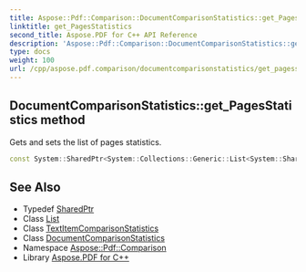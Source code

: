 ```yaml
---
title: Aspose::Pdf::Comparison::DocumentComparisonStatistics::get_PagesStatistics method
linktitle: get_PagesStatistics
second_title: Aspose.PDF for C++ API Reference
description: 'Aspose::Pdf::Comparison::DocumentComparisonStatistics::get_PagesStatistics method. Gets and sets the list of pages statistics in C++.'
type: docs
weight: 100
url: /cpp/aspose.pdf.comparison/documentcomparisonstatistics/get_pagesstatistics/
---
```

## DocumentComparisonStatistics::get_PagesStatistics method


Gets and sets the list of pages statistics.

```cpp
const System::SharedPtr<System::Collections::Generic::List<System::SharedPtr<TextItemComparisonStatistics>>> & Aspose::Pdf::Comparison::DocumentComparisonStatistics::get_PagesStatistics() const
```

## See Also

* Typedef [SharedPtr](../../../system/sharedptr/)
* Class [List](../../../system.collections.generic/list/)
* Class [TextItemComparisonStatistics](../../textitemcomparisonstatistics/)
* Class [DocumentComparisonStatistics](../)
* Namespace [Aspose::Pdf::Comparison](../../)
* Library [Aspose.PDF for C++](../../../)
